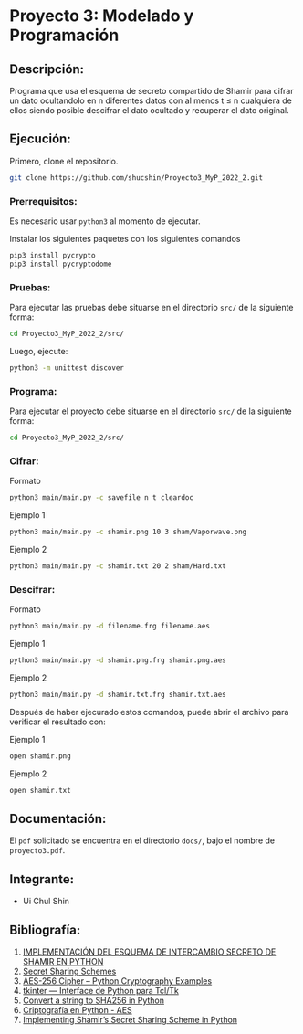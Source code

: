 # Proyecto 3: Modelado y Programación 

## Descripción:
Programa que usa el esquema de secreto compartido de Shamir para cifrar un dato ocultandolo en n diferentes datos con al menos t ≤ n cualquiera de ellos siendo posible descifrar el dato ocultado y recuperar el dato original.

## Ejecución:
Primero, clone el repositorio.

``` sh
git clone https://github.com/shucshin/Proyecto3_MyP_2022_2.git
```

### Prerrequisitos:
Es necesario usar `python3` al momento de ejecutar.

Instalar los siguientes paquetes con los siguientes comandos
```sh
pip3 install pycrypto
pip3 install pycryptodome
```


### Pruebas: 
Para ejecutar las pruebas debe situarse en el directorio `src/` de la siguiente forma: 

```sh
cd Proyecto3_MyP_2022_2/src/
```

Luego, ejecute: 

``` sh
python3 -m unittest discover 
```

### Programa:
Para ejecutar el proyecto debe situarse en el directorio `src/` de la siguiente forma: 

```sh
cd Proyecto3_MyP_2022_2/src/
```

### Cifrar:
Formato
```sh
python3 main/main.py -c savefile n t cleardoc
```
Ejemplo 1
``` sh
python3 main/main.py -c shamir.png 10 3 sham/Vaporwave.png
```
Ejemplo 2
``` sh
python3 main/main.py -c shamir.txt 20 2 sham/Hard.txt
```
### Descifrar:
Formato
```sh
python3 main/main.py -d filename.frg filename.aes
```
Ejemplo 1
``` sh
python3 main/main.py -d shamir.png.frg shamir.png.aes
```
Ejemplo 2
``` sh
python3 main/main.py -d shamir.txt.frg shamir.txt.aes
```

Después de haber ejecurado estos comandos, puede abrir el archivo para verificar el resultado con:

Ejemplo 1
```sh
open shamir.png
```
Ejemplo 2
```sh
open shamir.txt
```


## Documentación: 
El `pdf` solicitado se encuentra en el directorio `docs/`, bajo el nombre de `proyecto3.pdf`.

## Integrante: 
- Ui Chul Shin

## Bibliografía: 

1. [IMPLEMENTACIÓN DEL ESQUEMA DE INTERCAMBIO SECRETO DE SHAMIR EN PYTHON](https://es.acervolima.com/implementacion-del-esquema-de-intercambio-secreto-de-shamir-en-python/)
1. [Secret Sharing Schemes](https://pycryptodome.readthedocs.io/en/latest/src/protocol/ss.html)
1. [AES-256 Cipher – Python Cryptography Examples](https://blog.boot.dev/cryptography/aes-256-cipher-python-cryptography-examples/)
1. [tkinter — Interface de Python para Tcl/Tk](https://cryptomarketpool.com/convert-a-string-to-sha256-in-python/)
1. [Convert a string to SHA256 in Python](https://discord.com/channels/800826113906835474/800826113906835476/951709366275407922)
1. [Criptografía en Python - AES](https://pythondiario.com/2020/07/criptografia-en-python-aes.html)
1. [Implementing Shamir’s Secret Sharing Scheme in Python](https://www.geeksforgeeks.org/implementing-shamirs-secret-sharing-scheme-in-python/)

